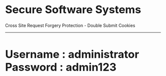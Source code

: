 
<h1 style="font-size: 35px;">Secure Software Systems</h1>
        <p>Cross Site Request Forgery Protection - Double Submit Cookies</p>
    <hr>
    
 <h1 style="font-size: 35px;">Username : administrator </br> Password : admin123</h1>
    

